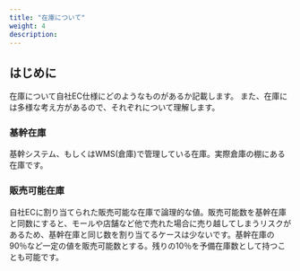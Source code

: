 ```yaml
---
title: "在庫について"
weight: 4
description: 
---
```


## はじめに

在庫について自社EC仕様にどのようなものがあるか記載します。
また、在庫には多様な考え方があるので、それぞれについて理解します。

### 基幹在庫

基幹システム、もしくはWMS(倉庫)で管理している在庫。実際倉庫の棚にある在庫です。

### 販売可能在庫

自社ECに割り当てられた販売可能な在庫で論理的な値。販売可能数を基幹在庫と同数にすると、モールや店舗など他で売れた場合に売り越してしまうリスクがあるため、基幹在庫と同じ数を割り当てるケースは少ないです。基幹在庫の90％など一定の値を販売可能数とする。残りの10％を予備在庫数として持つことも可能です。

<!-- ### 店舗在庫

店舗にある在庫も含めて販売するケースが一般的になってきています。
自社ECで対応する方法としては、1つの商品に対する在庫を倉庫A、店舗B、店舗C、店舗D…のような形でデータを持つか、
もしくは、販売可能数としては合計した在庫数を扱い、店舗受取時に上記のような店舗別の在庫数条件を考慮するような形も可能です。 -->
